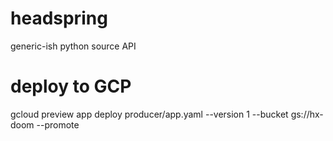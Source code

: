 # headspring
generic-ish python source API

# deploy to GCP

gcloud preview app deploy producer/app.yaml --version 1 --bucket gs://hx-doom --promote

